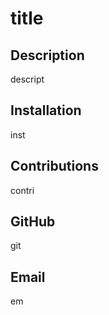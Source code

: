 # title
        
## Description
descript

## Installation
inst

## Contributions
contri

## GitHub
git

## Email
em